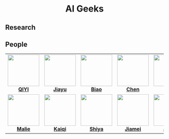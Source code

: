 <div align="center"><h1> AI Geeks </h1></div>

## Research

## People


<table>
<tbody>
<tr>
<td align="center" valign="top" width="14.28%"><a href="https://github.com/Richardqiyi"><img src="https://avatars.githubusercontent.com/u/149352748?s=96&v=4" width="100px;"/><br /><b>QIYI</b></a></td>
<td align="center" valign="top" width="14.28%"><a href="https://github.com/huangjiayu-zju"><img src="https://avatars.githubusercontent.com/u/64767522?s=96&v=4" width="100px;"/><br /><b>Jiayu</b></a></td>
<td align="center" valign="top" width="14.28%"><a href="https://scholar.google.com/citations?user=Y3SBBWMAAAAJ&hl=en&oi=sra"><img src="https://avatars.githubusercontent.com/u/113005567?s=96&v=4" width="100px;"/><br /><b>Biao</b></a></td>
<td align="center" valign="top" width="14.28%"><a href="https://github.com/hycarbon-b"><img src="https://avatars.githubusercontent.com/u/63985695?s=96&v=4" width="100px;"/><br /><b>Chen</b></a></td>
<td align="center" valign="top" width="14.28%"><a href="https://github.com/lgX1123"><img src="https://avatars.githubusercontent.com/u/98698611?s=96&v=4" width="100px;"/><br /><b>lgx</b></a></td>
<td align="center" valign="top" width="14.28%"><a href="https://steve-zeyu-zhang.github.io/"><img src="" width="100px;"/><br /><b>Steve</b></a></td>
<td align="center" valign="top" width="14.28%"><a href="https://github.com/ZeroHzzzz"><img src="https://avatars.githubusercontent.com/u/137389489?s=96&v=4" width="100px;"/><br /><b>ZeroHzzzz</b></a></td>
</tr>
  <tr>
<td align="center" valign="top" width="14.28%"><a href="https://github.com/malie-wang"><img src="https://avatars.githubusercontent.com/u/100657314?s=96&v=4" width="100px;"/><br /><b>Malie</b></a></td>
<td align="center" valign="top" width="14.28%"><a href="https://github.com/KaiqiLin"><img src="https://avatars.githubusercontent.com/u/109943902?s=96&v=4" width="100px;"/><br /><b>Kaiqi</b></a></td>
<td align="center" valign="top" width="14.28%"><a href="https://github.com/gekelly"><img src="https://avatars.githubusercontent.com/u/37037628?s=96&v=4" width="100px;"/><br /><b>Shiya</b></a></td>
<td align="center" valign="top" width="14.28%"><a href="https://github.com/wangjiameiiii"><img src="https://avatars.githubusercontent.com/u/152020069?s=96&v=4" width="100px;"/><br /><b>Jiamei</b></a></td>
<td align="center" valign="top" width="14.28%"><a href="https://github.com/jingxianer"><img src="https://avatars.githubusercontent.com/u/124252488?s=96&v=4" width="100px;"/><br /><b>anan</b></a></td>

</tr>
</tbody>
</table>


